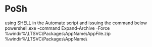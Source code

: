 # PoSh

using SHELL in the Automate script and issuing the command below
powershell.exe -command Expand-Archive -Force %windir%\LTSVC\Packages\AppName\AppFile.zip %windir%\LTSVC\Packages\AppName\
